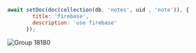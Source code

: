 ```javascript
await setDoc(doc(collection(db, 'notes', uid , 'note')), {
        title: 'firebase',
        description: 'use firebase'
      });
```

![Group 18180](https://user-images.githubusercontent.com/65202664/151058787-242b7006-c0a2-4bee-89a7-4fba4730cafa.png)

